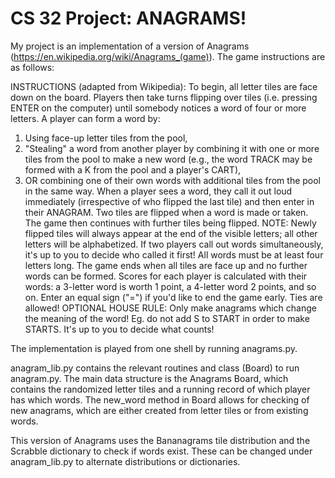 # CS 32 Project: ANAGRAMS!

My project is an implementation of a version of Anagrams (https://en.wikipedia.org/wiki/Anagrams_(game)). The game instructions are as follows:

INSTRUCTIONS (adapted from Wikipedia): To begin, all letter tiles are face down on the board. Players then take turns flipping over tiles (i.e. pressing ENTER on the computer) until somebody notices a word of four or more letters. A player can form a word by: 
1. Using face-up letter tiles from the pool,
2. "Stealing" a word from another player by combining it with one or more tiles from the pool to make a new word (e.g., the word TRACK may be formed with a K from the pool and a player's CART),
3. OR combining one of their own words with additional tiles from the pool in the same way. 
When a player sees a word, they call it out loud immediately (irrespective of who flipped the last tile) and then enter in their ANAGRAM. Two tiles are flipped when a word is made or taken. The game then continues with further tiles being flipped. 
NOTE: Newly flipped tiles will always appear at the end of the visible letters; all other letters will be alphabetized. 
If two players call out words simultaneously, it's up to you to decide who called it first! 
All words must be at least four letters long. 
The game ends when all tiles are face up and no further words can be formed. Scores for each player is calculated with their words: a 3-letter word is worth 1 point, a 4-letter word 2 points, and so on. 
Enter an equal sign ("=") if you'd like to end the game early. Ties are allowed!
OPTIONAL HOUSE RULE: Only make anagrams which change the meaning of the word! Eg. do not add S to START in order to make STARTS. It's up to you to decide what counts! 

The implementation is played from one shell by running anagrams.py. 

anagram_lib.py contains the relevant routines and class (Board) to run anagram.py. The main data structure is the Anagrams Board, which contains the randomized letter tiles and a running record of which player has which words. The new_word method in Board allows for checking of new anagrams, which are either created from letter tiles or from existing words. 

This version of Anagrams uses the Bananagrams tile distribution and the Scrabble dictionary to check if words exist. These can be changed under anagram_lib.py to alternate distributions or dictionaries. 


